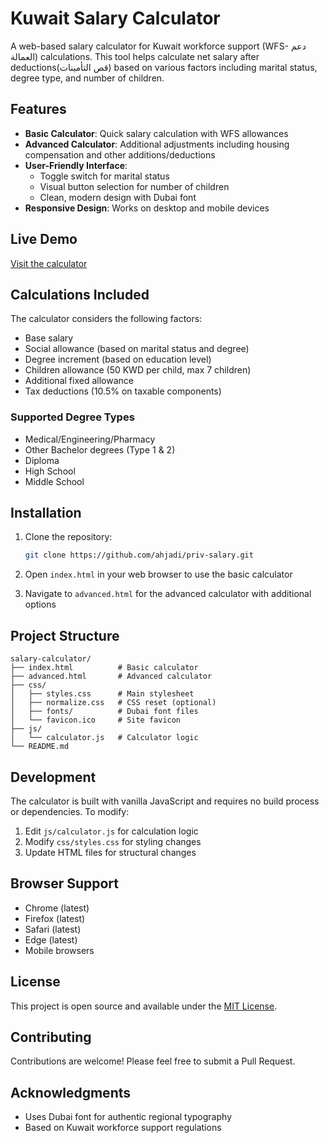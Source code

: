 # Kuwait Salary Calculator

A web-based salary calculator for Kuwait workforce support (WFS- دعم العمالة) calculations. This tool helps calculate net salary after deductions(قص التأمينات) based on various factors including marital status, degree type, and number of children.

## Features

- **Basic Calculator**: Quick salary calculation with WFS allowances
- **Advanced Calculator**: Additional adjustments including housing compensation and other additions/deductions
- **User-Friendly Interface**: 
  - Toggle switch for marital status
  - Visual button selection for number of children
  - Clean, modern design with Dubai font
- **Responsive Design**: Works on desktop and mobile devices

## Live Demo

[Visit the calculator](https://ahjadi.github.io/priv-salary/)

## Calculations Included

The calculator considers the following factors:
- Base salary
- Social allowance (based on marital status and degree)
- Degree increment (based on education level)
- Children allowance (50 KWD per child, max 7 children)
- Additional fixed allowance
- Tax deductions (10.5% on taxable components)

### Supported Degree Types
- Medical/Engineering/Pharmacy
- Other Bachelor degrees (Type 1 & 2)
- Diploma
- High School
- Middle School

## Installation

1. Clone the repository:
   ```bash
   git clone https://github.com/ahjadi/priv-salary.git
   ```

2. Open `index.html` in your web browser to use the basic calculator
3. Navigate to `advanced.html` for the advanced calculator with additional options

## Project Structure

```
salary-calculator/
├── index.html          # Basic calculator
├── advanced.html       # Advanced calculator
├── css/
│   ├── styles.css      # Main stylesheet
│   ├── normalize.css   # CSS reset (optional)
│   ├── fonts/          # Dubai font files
│   └── favicon.ico     # Site favicon
├── js/
│   └── calculator.js   # Calculator logic
└── README.md
```

## Development

The calculator is built with vanilla JavaScript and requires no build process or dependencies. To modify:

1. Edit `js/calculator.js` for calculation logic
2. Modify `css/styles.css` for styling changes
3. Update HTML files for structural changes

## Browser Support

- Chrome (latest)
- Firefox (latest)
- Safari (latest)
- Edge (latest)
- Mobile browsers

## License

This project is open source and available under the [MIT License](LICENSE).

## Contributing

Contributions are welcome! Please feel free to submit a Pull Request.

## Acknowledgments

- Uses Dubai font for authentic regional typography
- Based on Kuwait workforce support regulations
